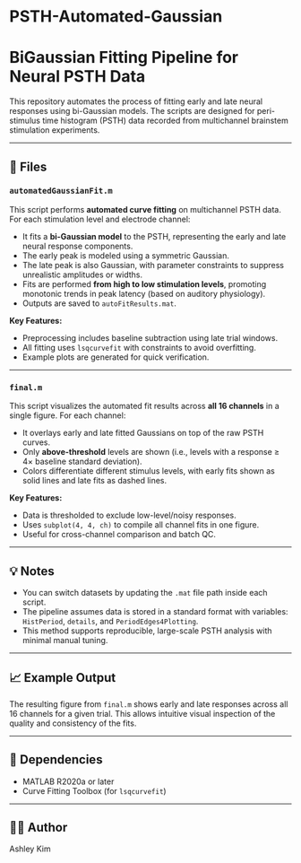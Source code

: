 # PSTH-Automated-Gaussian
# BiGaussian Fitting Pipeline for Neural PSTH Data

This repository automates the process of fitting early and late neural responses using bi-Gaussian models. The scripts are designed for peri-stimulus time histogram (PSTH) data recorded from multichannel brainstem stimulation experiments.

---

## 📂 Files

### `automatedGaussianFit.m`
This script performs **automated curve fitting** on multichannel PSTH data. For each stimulation level and electrode channel:

- It fits a **bi-Gaussian model** to the PSTH, representing the early and late neural response components.
- The early peak is modeled using a symmetric Gaussian.
- The late peak is also Gaussian, with parameter constraints to suppress unrealistic amplitudes or widths.
- Fits are performed **from high to low stimulation levels**, promoting monotonic trends in peak latency (based on auditory physiology).
- Outputs are saved to `autoFitResults.mat`.

**Key Features:**
- Preprocessing includes baseline subtraction using late trial windows.
- All fitting uses `lsqcurvefit` with constraints to avoid overfitting.
- Example plots are generated for quick verification.

---

### `final.m`
This script visualizes the automated fit results across **all 16 channels** in a single figure. For each channel:

- It overlays early and late fitted Gaussians on top of the raw PSTH curves.
- Only **above-threshold** levels are shown (i.e., levels with a response ≥ 4× baseline standard deviation).
- Colors differentiate different stimulus levels, with early fits shown as solid lines and late fits as dashed lines.

**Key Features:**
- Data is thresholded to exclude low-level/noisy responses.
- Uses `subplot(4, 4, ch)` to compile all channel fits in one figure.
- Useful for cross-channel comparison and batch QC.

---

## 💡 Notes

- You can switch datasets by updating the `.mat` file path inside each script.
- The pipeline assumes data is stored in a standard format with variables: `HistPeriod`, `details`, and `PeriodEdges4Plotting`.
- This method supports reproducible, large-scale PSTH analysis with minimal manual tuning.

---

## 📈 Example Output

The resulting figure from `final.m` shows early and late responses across all 16 channels for a given trial. This allows intuitive visual inspection of the quality and consistency of the fits.

---

## 📎 Dependencies
- MATLAB R2020a or later
- Curve Fitting Toolbox (for `lsqcurvefit`)

---

## 👩‍🔬 Author
Ashley Kim 
